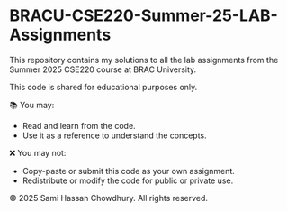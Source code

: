 # BRACU-CSE220-Summer-25-LAB-Assignments

This repository contains my solutions to all the lab assignments from the Summer 2025 CSE220 course at BRAC University.

This code is shared for educational purposes only.

📚 You may:
- Read and learn from the code.
- Use it as a reference to understand the concepts.

❌ You may not:
- Copy-paste or submit this code as your own assignment.
- Redistribute or modify the code for public or private use.

© 2025 Sami Hassan Chowdhury. All rights reserved.
